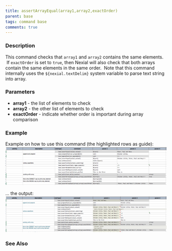 ```yaml
---
title: assertArrayEqual(array1,array2,exactOrder)
parent: base
tags: command base
comments: true
---
```



### Description
This command checks that `array1` and `array2` contains the same elements.  If `exactOrder` is set to `true`, then 
Nexial will also check that both arrays contain the same elements in the same order.  Note that this command 
internally uses the `${nexial.textDelim}` system variable to parse text string into array.


### Parameters
- **array1** \- the list of elements to check
- **array2** \- the other list of elements to check
- **exactOrder** \- indicate whether order is important during array comparison 


### Example
Example on how to use this command (the highlighted rows as guide):
![script](image/assertArrayEqual_01.png)

... the output:
![output](image/assertArrayEqual_02.png)


### See Also
